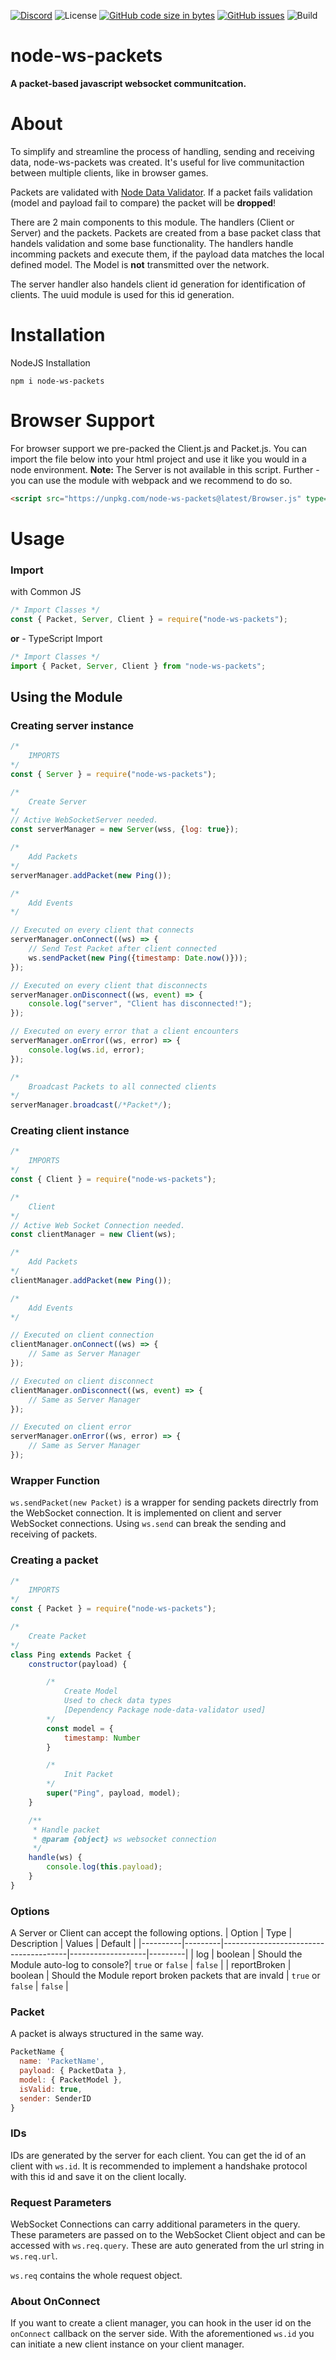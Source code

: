 
[![Discord](https://img.shields.io/discord/803319138260090910?color=%237289DA&label=Discord)](https://discord.gg/Qgv8DSMYM3) 
![License](https://img.shields.io/github/license/SteffTek/node-ws-packets) 
[![GitHub code size in bytes](https://img.shields.io/github/languages/code-size/stefftek/node-ws-packets)](https://github.com/SteffTek/node-ws-packets) 
[![GitHub issues](https://img.shields.io/github/issues/stefftek/node-ws-packets)](https://github.com/SteffTek/node-ws-packets/issues) 
![Build](https://img.shields.io/github/workflow/status/SteffTek/node-ws-packets/Node.js%20Package)

# node-ws-packets
**A packet-based javascript websocket communitcation.**

# About
To simplify and streamline the process of handling, sending and receiving data, node-ws-packets was created. It's useful for live communitaction between multiple clients, like in browser games.

Packets are validated with [Node Data Validator](https://www.npmjs.com/package/node-data-validator). If a packet fails validation (model and payload fail to compare) the packet will be **dropped**!

There are 2 main components to this module. The handlers (Client or Server) and the packets. Packets are created from a base packet class that handels validation and some base functionality. The handlers handle incomming packets and execute them, if the payload data matches the local defined model. The Model is **not** transmitted over the network.

The server handler also handels client id generation for identification of clients. The uuid module is used for this id generation.

# Installation
NodeJS Installation
```
npm i node-ws-packets
```

# Browser Support
For browser support we pre-packed the Client.js and Packet.js. You can import the file below into your html project and use it like you would in a node environment.
**Note:** The Server is not available in this script. Further - you can use the module with webpack and we recommend to do so.
```html
<script src="https://unpkg.com/node-ws-packets@latest/Browser.js" type="text/javascript"></script>
```

# Usage
### Import
with Common JS
```js
/* Import Classes */
const { Packet, Server, Client } = require("node-ws-packets");
```
**or** - TypeScript Import
```js
/* Import Classes */
import { Packet, Server, Client } from "node-ws-packets";
```

## Using the Module
### Creating server instance
```js
/*
    IMPORTS
*/
const { Server } = require("node-ws-packets");

/*
    Create Server
*/
// Active WebSocketServer needed.
const serverManager = new Server(wss, {log: true});

/*
    Add Packets
*/
serverManager.addPacket(new Ping());

/*
    Add Events
*/

// Executed on every client that connects
serverManager.onConnect((ws) => {
    // Send Test Packet after client connected
    ws.sendPacket(new Ping({timestamp: Date.now()}));
});

// Executed on every client that disconnects
serverManager.onDisconnect((ws, event) => {
    console.log("server", "Client has disconnected!");
});

// Executed on every error that a client encounters
serverManager.onError((ws, error) => {
    console.log(ws.id, error);
});

/*
    Broadcast Packets to all connected clients
*/
serverManager.broadcast(/*Packet*/);
```

### Creating client instance
```js
/*
    IMPORTS
*/
const { Client } = require("node-ws-packets");

/*
    Client
*/
// Active Web Socket Connection needed.
const clientManager = new Client(ws);

/*
    Add Packets
*/
clientManager.addPacket(new Ping());

/*
    Add Events
*/

// Executed on client connection
clientManager.onConnect((ws) => {
    // Same as Server Manager
});

// Executed on client disconnect
clientManager.onDisconnect((ws, event) => {
    // Same as Server Manager
});

// Executed on client error
serverManager.onError((ws, error) => {
    // Same as Server Manager
});

```

### Wrapper Function
`ws.sendPacket(new Packet)` is a wrapper for sending packets directrly from the WebSocket connection. It is implemented on client and server WebSocket connections. Using `ws.send` can break the sending and receiving of packets.

### Creating a packet
```js
/*
    IMPORTS
*/
const { Packet } = require("node-ws-packets");

/*
    Create Packet
*/
class Ping extends Packet {
    constructor(payload) {

        /*
            Create Model
            Used to check data types
            [Dependency Package node-data-validator used]
        */
        const model = {
            timestamp: Number
        }

        /*
            Init Packet
        */
        super("Ping", payload, model);
    }

    /**
     * Handle packet
     * @param {object} ws websocket connection
     */
    handle(ws) {
        console.log(this.payload);
    }
}
```

### Options
A Server or Client can accept the following options.
| Option   | Type    | Description                           | Values            | Default |
|----------|---------|---------------------------------------|-------------------|---------|
| log      | boolean | Should the Module auto-log to console?| `true` or `false` | `false`  |
| reportBroken | boolean | Should the Module report broken packets that are invald | `true` or `false` | `false`  |


### Packet
A packet is always structured in the same way.
```js
PacketName {
  name: 'PacketName',
  payload: { PacketData },
  model: { PacketModel },
  isValid: true,
  sender: SenderID
}
```

### IDs
IDs are generated by the server for each client. You can get the id of an client with `ws.id`. It is recommended to implement a handshake protocol with this id and save it on the client locally.

### Request Parameters
WebSocket Connections can carry additional parameters in the query. These parameters are passed on to the WebSocket Client object and can be accessed with `ws.req.query`. These are auto generated from the url string in `ws.req.url`.

`ws.req` contains the whole request object.

### About OnConnect
If you want to create a client manager, you can hook in the user id on the `onConnect` callback on the server side. With the aforementioned `ws.id` you can initiate a new client instance on your client manager.
